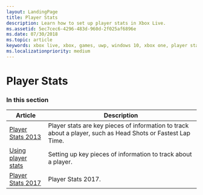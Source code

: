 ```yaml
---
layout: LandingPage
title: Player Stats
description: Learn how to set up player stats in Xbox Live.
ms.assetid: 5ec7cec6-4296-483d-960d-2f025af6896e
ms.date: 07/30/2018
ms.topic: article
keywords: xbox live, xbox, games, uwp, windows 10, xbox one, player stats, leaderboards
ms.localizationpriority: medium
---
```


# Player Stats


### In this section

| Article | Description |
|---------|-------------|
| [Player Stats 2013](player-stats-2013.md) | Player stats are key pieces of information to track about a player, such as Head Shots or Fastest Lap Time. |
| [Using player stats](using-player-stats.md) | Setting up key pieces of information to track about a player. |
| [Player Stats 2017](stats-2017.md) | Player Stats 2017. |
